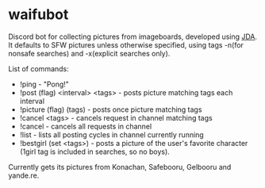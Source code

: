 # waifubot
Discord bot for collecting pictures from imageboards, developed using [JDA](https://github.com/DV8FromTheWorld/JDA).
It defaults to SFW pictures unless otherwise specified, using tags -n(for nonsafe searches) and -x(explicit searches only).

List of commands:
* !ping - "Pong!"
* !post (flag) \<interval\> \<tags\> - posts picture matching tags each interval
* !picture (flag) (tags) - posts once picture matching tags
* !cancel \<tags\> - cancels request in channel matching tags
* !cancel - cancels all requests in channel
* !list - lists all posting cycles in channel currently running
* !bestgirl (set \<tags\>) - posts a picture of the user's favorite character (1girl tag is included in searches, so no boys).
  
Currently gets its pictures from Konachan, Safebooru, Gelbooru and yande.re. 
